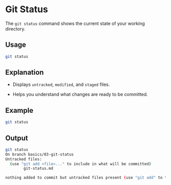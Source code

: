 # Git Status

The `git status` command shows the current state of your working directory.

## Usage
```bash
git status
```
## Explanation
- Displays `untracked`, `modified`, and `staged` files.

- Helps you understand what changes are ready to be committed.


## Example
```bash
git status
```

## Output
```bash
git status
On branch basics/03-git-status
Untracked files:
  (use "git add <file>..." to include in what will be committed)
        git-status.md

nothing added to commit but untracked files present (use "git add" to track)
```